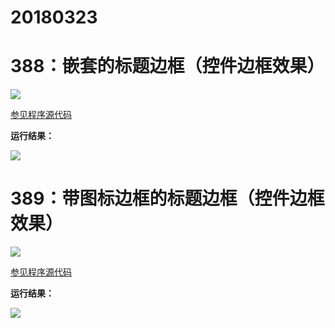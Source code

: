 # 20180323

# 388：嵌套的标题边框（控件边框效果）

<img src="http://image.renkaigis.com/keepcoding/2018032301.png">

<a href="https://github.com/renkaigis/KeepCoding/tree/master/2018/03/23" target="_blank">参见程序源代码</a>

**运行结果：**

<img src="http://image.renkaigis.com/keepcoding/2018032302.png">

# 389：带图标边框的标题边框（控件边框效果）

<img src="http://image.renkaigis.com/keepcoding/2018032303.png">

<a href="https://github.com/renkaigis/KeepCoding/tree/master/2018/03/23" target="_blank">参见程序源代码</a>

**运行结果：**

<img src="http://image.renkaigis.com/keepcoding/2018032304.png">

